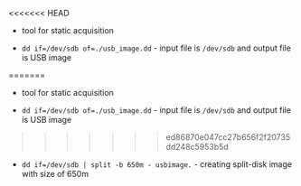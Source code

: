 <<<<<<< HEAD
- tool for static acquisition

- `dd if=/dev/sdb of=./usb_image.dd` - input file is `/dev/sdb` and output file is USB image

=======
- tool for static acquisition

- `dd if=/dev/sdb of=./usb_image.dd` - input file is `/dev/sdb` and output file is USB image

>>>>>>> ed86870e047cc27b656f2f20735dd248c5953b5d
- `dd if=/dev/sdb | split -b 650m - usbimage.` - creating split-disk image with size of 650m